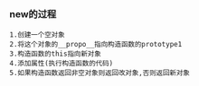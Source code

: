 ### new的过程

    1.创建一个空对象
    2.将这个对象的__propo__指向构造函数的prototype1
    3.构造函数的this指向新对象
    4.添加属性(执行构造函数的代码)
    5.如果构造函数返回非空对象则返回改对象,否则返回新对象
